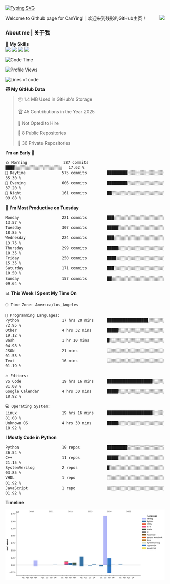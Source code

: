 [![Typing SVG](https://readme-typing-svg.herokuapp.com?size=25&duration=3500&color=00FFFF&vCenter=true&width=250&height=40&lines=Hi+Welcome+%F0%9F%91%8B%F0%9F%8F%BB;I'm+CanYing|残影)](https://git.io/typing-svg)

<a href="#">
  <img align="right" src="https://github-readme-stats.vercel.app/api?username=CanYing0913&count_private=true&rank_icon=github&show_icons=true&bg_color=15,f2f7fd,E0EAFC&" />
</a>

Welcome to Github page for CanYing! | 欢迎来到残影的GitHub主页！

### About me | 关于我

🌟 **My Skills**  
![](https://img.shields.io/badge/-C-A8B9CC?style=flat-square&logo=C&logoColor=fff)
![](https://img.shields.io/badge/-C++-00599C?style=flat-square&logo=Cpp&logoColor=fff)
![](https://img.shields.io/badge/-Python-3776AB?style=flat-square&logo=Python&logoColor=fff)
![](https://img.shields.io/badge/-Linux-000000?style=flat-square&logo=Linux&logoColor=fff)

<!--START_SECTION:waka-->
![Code Time](http://img.shields.io/badge/Code%20Time-1%2C448%20hrs%208%20mins-blue)

![Profile Views](http://img.shields.io/badge/Profile%20Views-1-blue)

![Lines of code](https://img.shields.io/badge/From%20Hello%20World%20I%27ve%20Written-26.9%20million%20lines%20of%20code-blue)

**🐱 My GitHub Data** 

> 📦 1.4 MB Used in GitHub's Storage 
 > 
> 🏆 45 Contributions in the Year 2025
 > 
> 🚫 Not Opted to Hire
 > 
> 📜 8 Public Repositories 
 > 
> 🔑 36 Private Repositories 
 > 
**I'm an Early 🐤** 

```text
🌞 Morning                287 commits         ████░░░░░░░░░░░░░░░░░░░░░   17.62 % 
🌆 Daytime                575 commits         █████████░░░░░░░░░░░░░░░░   35.30 % 
🌃 Evening                606 commits         █████████░░░░░░░░░░░░░░░░   37.20 % 
🌙 Night                  161 commits         ██░░░░░░░░░░░░░░░░░░░░░░░   09.88 % 
```
📅 **I'm Most Productive on Tuesday** 

```text
Monday                   221 commits         ███░░░░░░░░░░░░░░░░░░░░░░   13.57 % 
Tuesday                  307 commits         █████░░░░░░░░░░░░░░░░░░░░   18.85 % 
Wednesday                224 commits         ███░░░░░░░░░░░░░░░░░░░░░░   13.75 % 
Thursday                 299 commits         █████░░░░░░░░░░░░░░░░░░░░   18.35 % 
Friday                   250 commits         ████░░░░░░░░░░░░░░░░░░░░░   15.35 % 
Saturday                 171 commits         ███░░░░░░░░░░░░░░░░░░░░░░   10.50 % 
Sunday                   157 commits         ██░░░░░░░░░░░░░░░░░░░░░░░   09.64 % 
```


📊 **This Week I Spent My Time On** 

```text
🕑︎ Time Zone: America/Los_Angeles

💬 Programming Languages: 
Python                   17 hrs 20 mins      ██████████████████░░░░░░░   72.95 % 
Other                    4 hrs 32 mins       █████░░░░░░░░░░░░░░░░░░░░   19.12 % 
Bash                     1 hr 10 mins        █░░░░░░░░░░░░░░░░░░░░░░░░   04.98 % 
JSON                     21 mins             ░░░░░░░░░░░░░░░░░░░░░░░░░   01.53 % 
Text                     16 mins             ░░░░░░░░░░░░░░░░░░░░░░░░░   01.19 % 

🔥 Editors: 
VS Code                  19 hrs 16 mins      ████████████████████░░░░░   81.08 % 
Google Calendar          4 hrs 30 mins       █████░░░░░░░░░░░░░░░░░░░░   18.92 % 

💻 Operating System: 
Linux                    19 hrs 16 mins      ████████████████████░░░░░   81.08 % 
Unknown OS               4 hrs 30 mins       █████░░░░░░░░░░░░░░░░░░░░   18.92 % 
```

**I Mostly Code in Python** 

```text
Python                   19 repos            █████████░░░░░░░░░░░░░░░░   36.54 % 
C++                      11 repos            █████░░░░░░░░░░░░░░░░░░░░   21.15 % 
SystemVerilog            2 repos             █░░░░░░░░░░░░░░░░░░░░░░░░   03.85 % 
VHDL                     1 repo              ░░░░░░░░░░░░░░░░░░░░░░░░░   01.92 % 
JavaScript               1 repo              ░░░░░░░░░░░░░░░░░░░░░░░░░   01.92 % 
```



**Timeline**

![Lines of Code chart](https://raw.githubusercontent.com/CanYing0913/CanYing0913/master/assets/bar_graph.png)


<!--END_SECTION:waka-->
